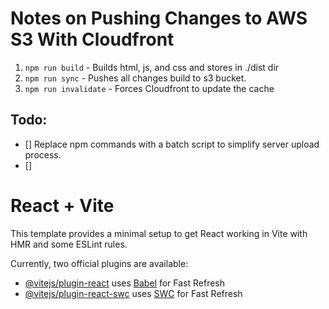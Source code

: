 # Notes on Pushing Changes to AWS S3 With Cloudfront
1. `npm run build` - Builds html, js, and css and stores in ./dist dir
2. `npm run sync` - Pushes all changes build to s3 bucket.
3. `npm run invalidate` - Forces Cloudfront to update the cache

## **Todo:**
- [] Replace npm commands with a batch script to simplify server upload process.
- [] 

# React + Vite

This template provides a minimal setup to get React working in Vite with HMR and some ESLint rules.

Currently, two official plugins are available:

- [@vitejs/plugin-react](https://github.com/vitejs/vite-plugin-react/blob/main/packages/plugin-react/README.md) uses [Babel](https://babeljs.io/) for Fast Refresh
- [@vitejs/plugin-react-swc](https://github.com/vitejs/vite-plugin-react-swc) uses [SWC](https://swc.rs/) for Fast Refresh
